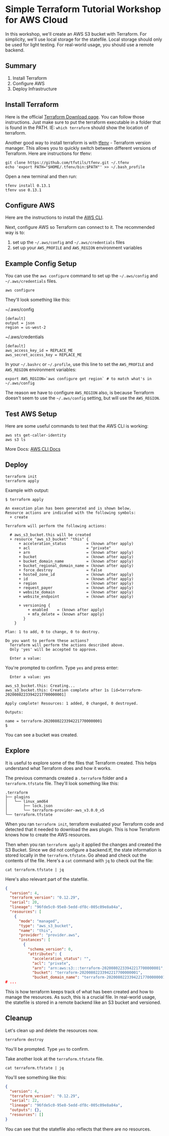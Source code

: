 # Simple Terraform Tutorial Workshop for AWS Cloud

In this workshop, we'll create an AWS S3 bucket with Terraform.  For simplicity, we'll use local storage for the statefile. Local storage should only be used for light testing. For real-world usage, you should use a remote backend.

## Summary

1. Install Terraform
2. Configure AWS
3. Deploy Infrastructure

## Install Terraform

Here is the official [Terraform Download page](https://www.terraform.io/downloads.html).  You can follow those instructions. Just make sure to put the terraform executable in a folder that is found in the PATH. IE: `which terraform` should show the location of terraform.

Another good way to install terraform is with [tfenv](https://github.com/tfutils/tfenv) - Terraform version manager. This allows you to quickly switch between different versions of Terraform. Here are instructions for tfenv:

    git clone https://github.com/tfutils/tfenv.git ~/.tfenv
    echo 'export PATH="$HOME/.tfenv/bin:$PATH"' >> ~/.bash_profile

Open a new terminal and then run:

    tfenv install 0.13.1
    tfenv use 0.13.1

## Configure AWS

Here are the instructions to install the [AWS CLI](https://docs.aws.amazon.com/cli/latest/userguide/cli-chap-install.html). 

Next, configure AWS so Terraform can connect to it. The recommended way is to:

1. set up the `~/.aws/config` and `~/.aws/credentials` files
2. set up your `AWS_PROFILE` and `AWS_REGION` environment variables

## Example Config Setup

You can use the `aws configure` command to set up the `~/.aws/config` and `~/.aws/credentials` files.

    aws configure

They'll look something like this:

~/.aws/config

    [default]
    output = json
    region = us-west-2

~/.aws/credentials

    [default]
    aws_access_key_id = REPLACE_ME
    aws_secret_access_key = REPLACE_ME

In your `~/.bashrc` or `~/.profile`, use this line to set the `AWS_PROFILE` and `AWS_REGION` environment variables:

    export AWS_REGION=`aws configure get region` # to match what's in ~/.aws/config

The reason we have to configure `AWS_REGION` also, is because Terraform doesn't seem to use the `~/.aws/config` setting, but will use the `AWS_REGION`.

## Test AWS Setup

Here are some useful commands to test that the AWS CLI is working:

    aws sts get-caller-identity
    aws s3 ls

More Docs: [AWS CLI Docs](https://docs.aws.amazon.com/cli/latest/userguide/cli-chap-install.html)

## Deploy

    terraform init
    terraform apply

Example with output:

    $ terraform apply

    An execution plan has been generated and is shown below.
    Resource actions are indicated with the following symbols:
      + create

    Terraform will perform the following actions:

      # aws_s3_bucket.this will be created
      + resource "aws_s3_bucket" "this" {
          + acceleration_status         = (known after apply)
          + acl                         = "private"
          + arn                         = (known after apply)
          + bucket                      = (known after apply)
          + bucket_domain_name          = (known after apply)
          + bucket_regional_domain_name = (known after apply)
          + force_destroy               = false
          + hosted_zone_id              = (known after apply)
          + id                          = (known after apply)
          + region                      = (known after apply)
          + request_payer               = (known after apply)
          + website_domain              = (known after apply)
          + website_endpoint            = (known after apply)

          + versioning {
              + enabled    = (known after apply)
              + mfa_delete = (known after apply)
            }
        }

    Plan: 1 to add, 0 to change, 0 to destroy.

    Do you want to perform these actions?
      Terraform will perform the actions described above.
      Only 'yes' will be accepted to approve.

      Enter a value:

You're prompted to confirm. Type `yes` and press enter:

      Enter a value: yes

    aws_s3_bucket.this: Creating...
    aws_s3_bucket.this: Creation complete after 1s [id=terraform-20200802233942217700000001]

    Apply complete! Resources: 1 added, 0 changed, 0 destroyed.

    Outputs:

    name = terraform-20200802233942217700000001
    $

You can see a bucket was created.

## Explore

It is useful to explore some of the files that Terraform created. This helps understand what Terraform does and how it works.

The previous commands created a `.terraform` folder and a `terraform.tfstate` file.  They'll look something like this:

    .terraform
    ├── plugins
    │   └── linux_amd64
    │       ├── lock.json
    │       └── terraform-provider-aws_v3.0.0_x5
    └── terraform.tfstate

When you ran `terraform init`, terraform evaluated your Terraform code and detected that it needed to download the aws plugin. This is how Terraform knows how to create the AWS resources.

Then when you ran `terraform apply` it applied the changes and created the S3 Bucket. Since we did not configure a backend.tf, the state information is stored locally in the `terraform.tfstate`. Go ahead and check out the contents of the file. Here's a `cat` command with `jq` to check out the file:

    cat terraform.tfstate | jq

Here's also relevant part of the statefile.

```json
{
  "version": 4,
  "terraform_version": "0.12.29",
  "serial": 20,
  "lineage": "96fde5c0-95e8-5edd-df8c-005c09e8a84a",
  "resources": [
    {
      "mode": "managed",
      "type": "aws_s3_bucket",
      "name": "this",
      "provider": "provider.aws",
      "instances": [
        {
          "schema_version": 0,
          "attributes": {
            "acceleration_status": "",
            "acl": "private",
            "arn": "arn:aws:s3:::terraform-20200802233942217700000001",
            "bucket": "terraform-20200802233942217700000001",
            "bucket_domain_name": "terraform-20200802233942217700000001.s3.amazonaws.com",
# ...
```

This is how terraform keeps track of what has been created and how to manage the resources. As such, this is a crucial file.  In real-world usage, the statefile is stored in a remote backend like an S3 bucket and versioned.

## Cleanup

Let's clean up and delete the resources now.

    terraform destroy

You'll be prompted. Type `yes` to confirm.

Take another look at the `terraform.tfstate` file.

    cat terraform.tfstate | jq

You'll see something like this:

```json
{
  "version": 4,
  "terraform_version": "0.12.29",
  "serial": 22,
  "lineage": "96fde5c0-95e8-5edd-df8c-005c09e8a84a",
  "outputs": {},
  "resources": []
}
```

You can see that the statefile also reflects that there are no resources.
